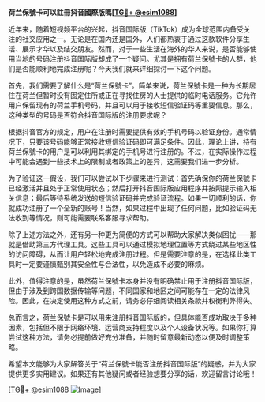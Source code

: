 **荷兰保號卡可以註冊抖音國際版嗎[[TG💪+ @esim1088](https://t.me/s/esim1088)]**

近年来，随着短视频平台的兴起，抖音国际版（TikTok）成为全球范围内备受关注的社交应用之一。无论是在国内还是国外，人们都热衷于通过这款软件分享生活、展示才华以及结交朋友。然而，对于一些生活在海外的华人来说，是否能够使用当地的号码注册抖音国际版却成了一个疑问。尤其是拥有荷兰保號卡的人群，他们是否能顺利地完成注册呢？今天我们就来详细探讨一下这个问题。

首先，我们需要了解什么是“荷兰保號卡”。简单来说，荷兰保號卡是一种为长期居住在荷兰但暂时没有固定住所或正在寻找住房的人士提供的临时电话服务。它允许用户保留现有的荷兰手机号码，并且可以用于接收短信验证码等重要信息。那么，这种类型的号码是否符合抖音国际版的注册要求呢？

根据抖音官方的规定，用户在注册时需要提供有效的手机号码以验证身份。通常情况下，只要该号码能够正常接收短信验证码即可满足条件。因此，理论上讲，持有荷兰保號卡的用户是可以利用其绑定的手机号进行注册的。不过，在实际操作过程中可能会遇到一些技术上的限制或者政策上的差异，这需要我们进一步分析。

为了验证这一假设，我们可以尝试以下步骤来进行测试：首先确保你的荷兰保號卡已经激活并且处于正常使用状态；然后打开抖音国际版应用程序并按照提示输入相关信息；最后等待系统发送的短信验证码并完成验证流程。如果一切顺利的话，你就成功注册了一个全新的账号！当然，如果过程中出现了任何问题，比如验证码无法收到等情况，则可能需要联系客服寻求帮助。

除了上述方法之外，还有另一种更为简便的方式可以帮助大家解决类似困扰——那就是借助第三方代理工具。这些工具可以通过模拟地理位置等方式绕过某些地区性的访问障碍，从而让用户轻松地完成注册过程。但是需要注意的是，在选择此类工具时一定要谨慎甄别其安全性与合法性，以免造成不必要的麻烦。

此外，值得注意的是，虽然荷兰保號卡本身并没有明确禁止用于注册抖音国际版，但由于涉及到跨国数据传输等问题，不同国家和地区之间可能存在一定的法律风险。因此，在决定使用这种方式之前，请务必仔细阅读相关条款并权衡利弊得失。

总而言之，荷兰保號卡是可以用来注册抖音国际版的，但具体能否成功取决于多种因素，包括但不限于网络环境、运营商支持程度以及个人设备状况等。如果你打算尝试这种方法，请务必提前做好充分准备，并随时留意最新动态以便及时调整策略。

希望本文能够为大家解答关于“荷兰保號卡能否注册抖音国际版”的疑惑，并为大家提供更多实用建议。如果还有其他疑问或者经验想要分享的话，欢迎留言讨论哦！

[[TG💪+ @esim1088](https://t.me/s/esim1088) ![Image](https://i.postimg.cc/4NQfJmqS/Snipaste-2025-05-13-00-14-12.png)]